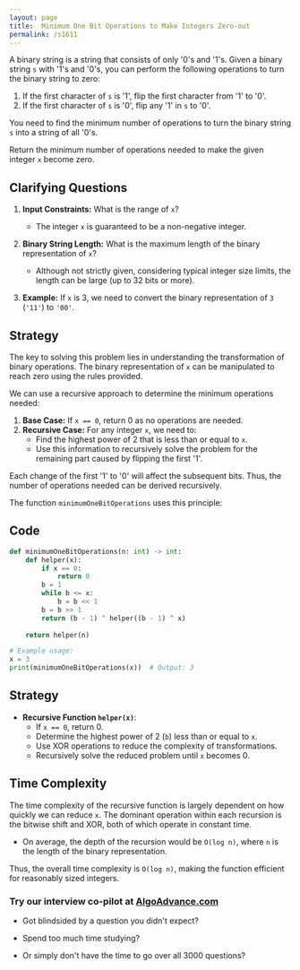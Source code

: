 ```yaml
---
layout: page
title:  Minimum One Bit Operations to Make Integers Zero-out
permalink: /s1611
---
```


A binary string is a string that consists of only '0's and '1's. Given a binary string `s` with '1's and '0's, you can perform the following operations to turn the binary string to zero:

1. If the first character of `s` is '1', flip the first character from '1' to '0'.
2. If the first character of `s` is '0', flip any '1' in `s` to '0'.

You need to find the minimum number of operations to turn the binary string `s` into a string of all '0's.

Return the minimum number of operations needed to make the given integer `x` become zero.

## Clarifying Questions

1. **Input Constraints:** What is the range of `x`? 
   - The integer `x` is guaranteed to be a non-negative integer.

2. **Binary String Length:** What is the maximum length of the binary representation of `x`?
   - Although not strictly given, considering typical integer size limits, the length can be large (up to 32 bits or more).

3. **Example:** If `x` is 3, we need to convert the binary representation of `3` (`'11'`) to `'00'`. 

## Strategy

The key to solving this problem lies in understanding the transformation of binary operations. The binary representation of `x` can be manipulated to reach zero using the rules provided.

We can use a recursive approach to determine the minimum operations needed:

1. **Base Case:** If `x == 0`, return 0 as no operations are needed.
2. **Recursive Case:** For any integer `x`, we need to:
   - Find the highest power of 2 that is less than or equal to `x`.
   - Use this information to recursively solve the problem for the remaining part caused by flipping the first '1'.

Each change of the first '1' to '0' will affect the subsequent bits. Thus, the number of operations needed can be derived recursively.

The function `minimumOneBitOperations` uses this principle:

## Code

```python
def minimumOneBitOperations(n: int) -> int:
    def helper(x):
        if x == 0:
            return 0
        b = 1
        while b <= x:
            b = b << 1
        b = b >> 1
        return (b - 1) ^ helper((b - 1) ^ x)
    
    return helper(n)

# Example usage:
x = 3
print(minimumOneBitOperations(x))  # Output: 3
```

## Strategy

- **Recursive Function `helper(x)`**:
  - If `x == 0`, return 0.
  - Determine the highest power of 2 (`b`) less than or equal to `x`.
  - Use XOR operations to reduce the complexity of transformations.
  - Recursively solve the reduced problem until `x` becomes 0.

## Time Complexity

The time complexity of the recursive function is largely dependent on how quickly we can reduce `x`. The dominant operation within each recursion is the bitwise shift and XOR, both of which operate in constant time.

- On average, the depth of the recursion would be `O(log n)`, where `n` is the length of the binary representation.

Thus, the overall time complexity is `O(log n)`, making the function efficient for reasonably sized integers.


### Try our interview co-pilot at [AlgoAdvance.com](https://algoAdvance.com)

- Got blindsided by a question you didn't expect?

- Spend too much time studying?

- Or simply don't have the time to go over all 3000 questions?

